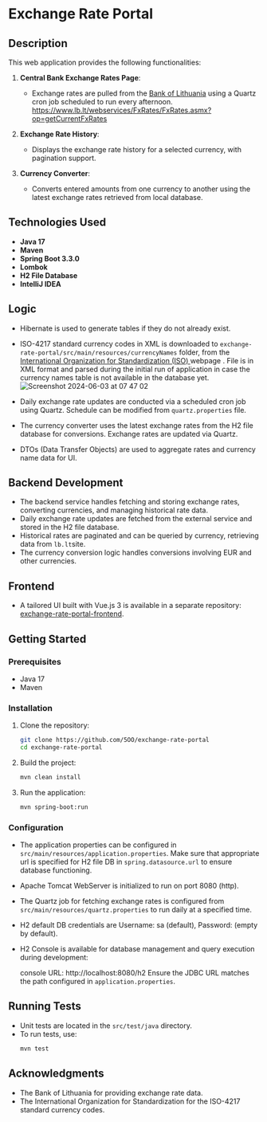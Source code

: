 # Exchange Rate Portal

## Description

This web application provides the following functionalities:

1. **Central Bank Exchange Rates Page**:
    - Exchange rates are pulled from the [Bank of Lithuania](https://www.lb.lt/webservices/FxRates/en/) using a Quartz cron job scheduled to run every afternoon.
      https://www.lb.lt/webservices/FxRates/FxRates.asmx?op=getCurrentFxRates
2. **Exchange Rate History**:
    - Displays the exchange rate history for a selected currency, with pagination support.

3. **Currency Converter**:
    - Converts entered amounts from one currency to another using the latest exchange rates retrieved from local database.

## Technologies Used

- **Java 17**
- **Maven**
- **Spring Boot 3.3.0**
- **Lombok**
- **H2 File Database**
- **IntelliJ IDEA**

## Logic

- Hibernate is used to generate tables if they do not already exist.
- ISO-4217 standard currency codes in XML is downloaded to `exchange-rate-portal/src/main/resources/currencyNames` folder, from the [International Organization for Standardization (ISO) ](https://www.currency-iso.org/dam/downloads/lists/list_one.xml)webpage . File is in XML format and parsed during the initial run of application in case the currency names table is not available in the database yet.![Screenshot 2024-06-03 at 07 47 02](https://github.com/5OO/exchange-rate-portal/assets/27925052/ab079745-4a85-4002-869e-91af6ac1c10d)

- Daily exchange rate updates are conducted via a scheduled cron job using Quartz. Schedule can be modified from `quartz.properties` file.
- The currency converter uses the latest exchange rates from the H2 file database for conversions. Exchange rates are updated via Quartz.
- DTOs (Data Transfer Objects) are used to aggregate rates and currency name data for UI.

## Backend Development

- The backend service handles fetching and storing exchange rates, converting currencies, and managing historical rate data.
- Daily exchange rate updates are fetched from the external service and stored in the H2 file database.
- Historical rates are paginated and can be queried by currency, retrieving data from `lb.lt`site.
- The currency conversion logic handles conversions involving EUR and other currencies.

## Frontend

- A tailored UI built with Vue.js 3 is available in a separate repository: [exchange-rate-portal-frontend](https://github.com/5OO/exchange-rate-portal-frontend).

## Getting Started

### Prerequisites

- Java 17
- Maven

### Installation

1. Clone the repository:
   ```bash
   git clone https://github.com/5OO/exchange-rate-portal
   cd exchange-rate-portal
   ```

2. Build the project:
   ```bash
   mvn clean install
   ```

3. Run the application:
   ```bash
   mvn spring-boot:run
   ```

### Configuration

- The application properties can be configured in `src/main/resources/application.properties`. Make sure that appropriate url is specified for H2 file DB in `spring.datasource.url` to ensure database functioning. 
- Apache Tomcat WebServer is initialized to run on port 8080 (http).
- The Quartz job for fetching exchange rates is configured from `src/main/resources/quartz.properties` to run daily at a specified time.
- H2 default DB credentials are Username: sa (default), Password: (empty by default).
- H2 Console  is available for database management and query execution during development:

    console URL: http://localhost:8080/h2 Ensure the JDBC URL matches the path configured in `application.properties`.



## Running Tests

- Unit tests are located in the `src/test/java` directory.
- To run tests, use:
  ```bash
  mvn test
  ```
 
## Acknowledgments

- The Bank of Lithuania for providing exchange rate data.
- The International Organization for Standardization for the ISO-4217 standard currency codes.
 
